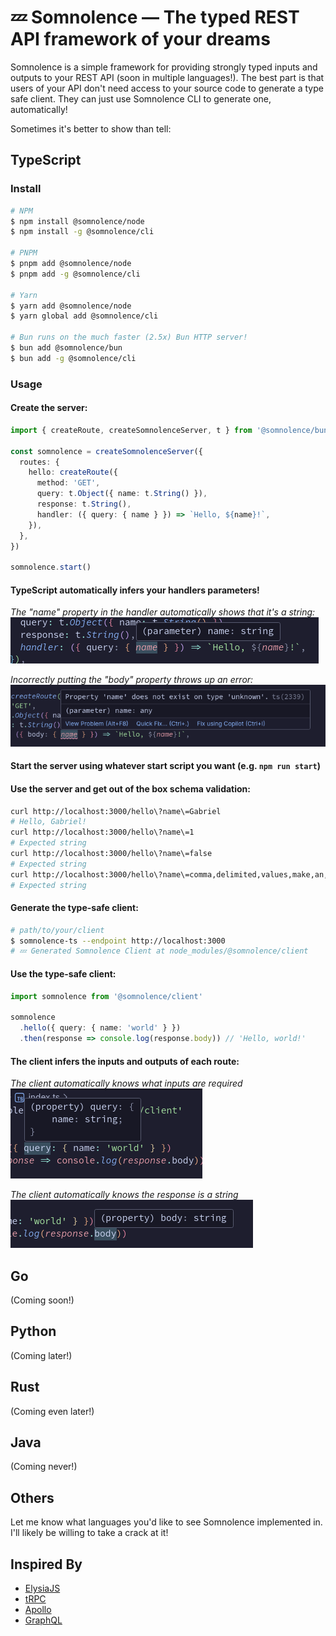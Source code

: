 # 💤 Somnolence — The typed REST API framework of your dreams

Somnolence is a simple framework for providing strongly typed inputs and outputs to your REST API (soon in multiple languages!). The best part is that users of your API don't need access to your source code to generate a type safe client. They can just use Somnolence CLI to generate one, automatically!

Sometimes it's better to show than tell:

## TypeScript
### Install
```bash
# NPM
$ npm install @somnolence/node
$ npm install -g @somnolence/cli

# PNPM
$ pnpm add @somnolence/node
$ pnpm add -g @somnolence/cli

# Yarn
$ yarn add @somnolence/node
$ yarn global add @somnolence/cli

# Bun runs on the much faster (2.5x) Bun HTTP server!
$ bun add @somnolence/bun
$ bun add -g @somnolence/cli
```

### Usage
#### Create the server:
```typescript
import { createRoute, createSomnolenceServer, t } from '@somnolence/bun'

const somnolence = createSomnolenceServer({
  routes: {
    hello: createRoute({
      method: 'GET',
      query: t.Object({ name: t.String() }),
      response: t.String(),
      handler: ({ query: { name } }) => `Hello, ${name}!`,
    }),
  },
})

somnolence.start()
```

#### TypeScript automatically infers your handlers parameters!
_The "name" property in the handler automatically shows that it's a string:_<br />
![The "name" property in the handler automatically shows that it's a string](.images/inference1.png)

_Incorrectly putting the "body" property throws up an error:_<br />
![Incorrectly putting the "body" property throws up an error](.images/inference2.png)

#### Start the server using whatever start script you want (e.g. `npm run start`)

#### Use the server and get out of the box schema validation:
```bash
curl http://localhost:3000/hello\?name\=Gabriel
# Hello, Gabriel!
curl http://localhost:3000/hello\?name\=1
# Expected string
curl http://localhost:3000/hello\?name\=false
# Expected string
curl http://localhost:3000/hello\?name\=comma,delimited,values,make,an,array
# Expected string
```

#### Generate the type-safe client:
```bash
# path/to/your/client
$ somnolence-ts --endpoint http://localhost:3000
# 💤 Generated Somnolence Client at node_modules/@somnolence/client
```

#### Use the type-safe client:
```typescript
import somnolence from '@somnolence/client'

somnolence
  .hello({ query: { name: 'world' } })
  .then(response => console.log(response.body)) // 'Hello, world!'
```

#### The client infers the inputs and outputs of each route:
_The client automatically knows what inputs are required_<br />
![The client automatically knows what inputs are required](.images/inference3.png)

_The client automatically knows the response is a string_<br />
![The client automatically knows the response is a string](.images/inference4.png)

## Go
(Coming soon!)

## Python
(Coming later!)

## Rust
(Coming even later!)

## Java
(Coming never!)

## Others
Let me know what languages you'd like to see Somnolence implemented in. I'll likely be willing to take a crack at it!

## Inspired By
- [ElysiaJS](https://elysiajs.com)
- [tRPC](https://trpc.io)
- [Apollo](https://www.apollographql.com)
- [GraphQL](https://graphql.org)
